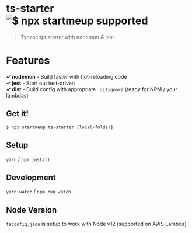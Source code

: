 # ts-starter ![$ npx startmeup supported](https://img.shields.io/static/v1?label=$npx%20startmeup%20&color=CB3837&logo=npm&message=ts-starter)
> Typescript starter with nodemon & jest

# Features
**✓ nodemon** - Build faster with hot-reloading code  
**✓ jest** - Start out test-driven  
**✓ dist** - Build config with appropriate `.gitignore` (ready for NPM / your lambdas)  

## Get it!
`$ npx startmeup ts-starter [local-folder]`

## Setup
`yarn` / `npm install`

## Development
`yarn watch` / `npm run watch`

## Node Version
`tsconfig.json` is setup to work with Node v12 (supported on AWS Lambda)
